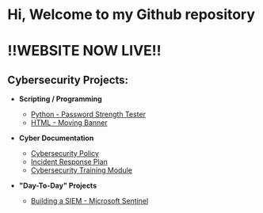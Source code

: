<h1>Hi, Welcome to my Github repository</h1>

<h1> !!WEBSITE NOW LIVE!! </h1>

<h2>Cybersecurity Projects:</h2>

- <b>Scripting / Programming</b>
  - [Python - Password Strength Tester](https://github.com/Github-SGCS/Password-Strength-Test/blob/main/README.md)
  - [HTML - Moving Banner](https://github.com/Github-SGCS/HTML---Moving-Banner)

- <b>Cyber Documentation</b>
  - [Cybersecurity Policy](https://github.com/Github-SGCS/Cybersecurity-Policy)
  - [Incident Response Plan](https://github.com/Github-SGCS/Cybersecurity-Incident-Response-Plan/tree/main)
  - [Cybersecurity Training Module](https://github.com/Github-SGCS/SGCS-Cybersecurity-Training-Module)

- <b>"Day-To-Day" Projects </b>
  - [Building a SIEM - Microsoft Sentinel](https://github.com/Github-SGCS/Building-a-SIEM---Microsoft-Sentinel-)
  

<!--
**Github-SGCS/Github-SGCS** is a ✨ _special_ ✨ repository because its `README.md` (this file) appears on your GitHub profile.

Here are some ideas to get you started:

- 🔭 I’m currently working on ...
- 🌱 I’m currently learning ...
- 👯 I’m looking to collaborate on ...
- 🤔 I’m looking for help with ...
- 💬 Ask me about ...
- 📫 How to reach me: ...
- 😄 Pronouns: ...
- ⚡ Fun fact: ...
-->